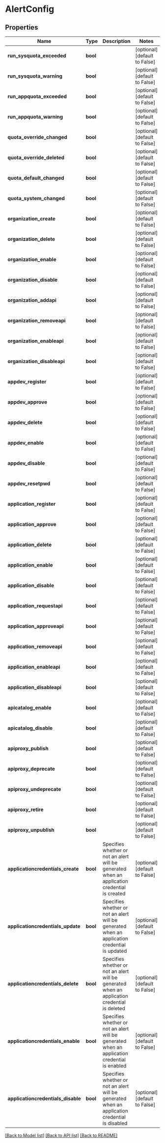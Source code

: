 # AlertConfig

## Properties
Name | Type | Description | Notes
------------ | ------------- | ------------- | -------------
**run_sysquota_exceeded** | **bool** |  | [optional] [default to False]
**run_sysquota_warning** | **bool** |  | [optional] [default to False]
**run_appquota_exceeded** | **bool** |  | [optional] [default to False]
**run_appquota_warning** | **bool** |  | [optional] [default to False]
**quota_override_changed** | **bool** |  | [optional] [default to False]
**quota_override_deleted** | **bool** |  | [optional] [default to False]
**quota_default_changed** | **bool** |  | [optional] [default to False]
**quota_system_changed** | **bool** |  | [optional] [default to False]
**organization_create** | **bool** |  | [optional] [default to False]
**organization_delete** | **bool** |  | [optional] [default to False]
**organization_enable** | **bool** |  | [optional] [default to False]
**organization_disable** | **bool** |  | [optional] [default to False]
**organization_addapi** | **bool** |  | [optional] [default to False]
**organization_removeapi** | **bool** |  | [optional] [default to False]
**organization_enableapi** | **bool** |  | [optional] [default to False]
**organization_disableapi** | **bool** |  | [optional] [default to False]
**appdev_register** | **bool** |  | [optional] [default to False]
**appdev_approve** | **bool** |  | [optional] [default to False]
**appdev_delete** | **bool** |  | [optional] [default to False]
**appdev_enable** | **bool** |  | [optional] [default to False]
**appdev_disable** | **bool** |  | [optional] [default to False]
**appdev_resetpwd** | **bool** |  | [optional] [default to False]
**application_register** | **bool** |  | [optional] [default to False]
**application_approve** | **bool** |  | [optional] [default to False]
**application_delete** | **bool** |  | [optional] [default to False]
**application_enable** | **bool** |  | [optional] [default to False]
**application_disable** | **bool** |  | [optional] [default to False]
**application_requestapi** | **bool** |  | [optional] [default to False]
**application_approveapi** | **bool** |  | [optional] [default to False]
**application_removeapi** | **bool** |  | [optional] [default to False]
**application_enableapi** | **bool** |  | [optional] [default to False]
**application_disableapi** | **bool** |  | [optional] [default to False]
**apicatalog_enable** | **bool** |  | [optional] [default to False]
**apicatalog_disable** | **bool** |  | [optional] [default to False]
**apiproxy_publish** | **bool** |  | [optional] [default to False]
**apiproxy_deprecate** | **bool** |  | [optional] [default to False]
**apiproxy_undeprecate** | **bool** |  | [optional] [default to False]
**apiproxy_retire** | **bool** |  | [optional] [default to False]
**apiproxy_unpublish** | **bool** |  | [optional] [default to False]
**applicationcredentials_create** | **bool** | Specifies whether or not an alert will be generated when an application credential is created | [optional] [default to False]
**applicationcredentials_update** | **bool** | Specifies whether or not an alert will be generated when an application credential is updated | [optional] [default to False]
**applicationcredentials_delete** | **bool** | Specifies whether or not an alert will be generated when an application credential is deleted | [optional] [default to False]
**applicationcredentials_enable** | **bool** | Specifies whether or not an alert will be generated when an application credential is enabled | [optional] [default to False]
**applicationcredentials_disable** | **bool** | Specifies whether or not an alert will be generated when an application credential is disabled | [optional] [default to False]

[[Back to Model list]](../README.md#documentation-for-models) [[Back to API list]](../README.md#documentation-for-api-endpoints) [[Back to README]](../README.md)


